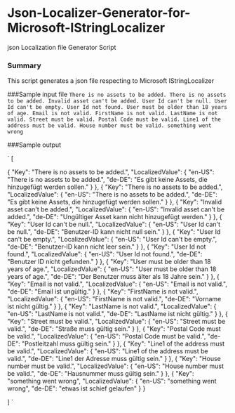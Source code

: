 # Json-Localizer-Generator-for-Microsoft-IStringLocalizer
json Localization file  Generator Script
### Summary

This script generates a json file respecting to Microsoft IStringLocalizer 

###Sample input file
`
There is no assets to be added.
There is no assets to be added.
Invalid asset can't be added.
User Id can't be null.
User Id can't be empty.
User Id not found.
User must be older than 18 years of age.
Email is not valid.
FirstName is not valid.
LastName is not valid.
Street must be valid.
Postal Code must be valid.
Line1 of the address must be valid.
House number must be valid.
something went wrong
`

###Sample output

`
[

  {
    "Key": "There is no assets to be added.",
    "LocalizedValue": {
      "en-US": "There is no assets to be added.",
      "de-DE": "Es gibt keine Assets, die hinzugefügt werden sollen."
    }
  },
  {
    "Key": "There is no assets to be added.",
    "LocalizedValue": {
      "en-US": "There is no assets to be added.",
      "de-DE": "Es gibt keine Assets, die hinzugefügt werden sollen."
    }
  },
  {
    "Key": "Invalid asset can't be added.",
    "LocalizedValue": {
      "en-US": "Invalid asset can't be added.",
      "de-DE": "Ungültiger Asset kann nicht hinzugefügt werden."
    }
  },
  {
    "Key": "User Id can't be null.",
    "LocalizedValue": {
      "en-US": "User Id can't be null.",
      "de-DE": "Benutzer-ID kann nicht null sein."
    }
  },
  {
    "Key": "User Id can't be empty.",
    "LocalizedValue": {
      "en-US": "User Id can't be empty.",
      "de-DE": "Benutzer-ID kann nicht leer sein."
    }
  },
  {
    "Key": "User Id not found.",
    "LocalizedValue": {
      "en-US": "User Id not found.",
      "de-DE": "Benutzer ID nicht gefunden."
    }
  },
  {
    "Key": "User must be older than 18 years of age.",
    "LocalizedValue": {
      "en-US": "User must be older than 18 years of age.",
      "de-DE": "Der Benutzer muss älter als 18 Jahre sein."
    }
  },
  {
    "Key": "Email is not valid.",
    "LocalizedValue": {
      "en-US": "Email is not valid.",
      "de-DE": "Email ist ungültig."
    }
  },
  {
    "Key": "FirstName is not valid.",
    "LocalizedValue": {
      "en-US": "FirstName is not valid.",
      "de-DE": "Vorname ist nicht gültig."
    }
  },
  {
    "Key": "LastName is not valid.",
    "LocalizedValue": {
      "en-US": "LastName is not valid.",
      "de-DE": "LastName ist nicht gültig."
    }
  },
  {
    "Key": "Street must be valid.",
    "LocalizedValue": {
      "en-US": "Street must be valid.",
      "de-DE": "Straße muss gültig sein."
    }
  },
  {
    "Key": "Postal Code must be valid.",
    "LocalizedValue": {
      "en-US": "Postal Code must be valid.",
      "de-DE": "Postleitzahl muss gültig sein."
    }
  },
  {
    "Key": "Line1 of the address must be valid.",
    "LocalizedValue": {
      "en-US": "Line1 of the address must be valid.",
      "de-DE": "Line1 der Adresse muss gültig sein."
    }
  },
  {
    "Key": "House number must be valid.",
    "LocalizedValue": {
      "en-US": "House number must be valid.",
      "de-DE": "Hausnummer muss gültig sein."
    }
  },
  {
    "Key": "something went wrong",
    "LocalizedValue": {
      "en-US": "something went wrong",
      "de-DE": "etwas ist schief gelaufen"
    }
  }

]
`
